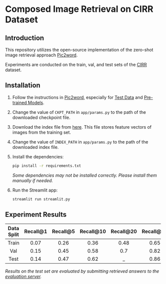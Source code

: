 # Composed Image Retrieval on CIRR Dataset

## Introduction

This repository utilizes the open-source implementation of the zero-shot image retrieval approach [Pic2word](https://github.com/google-research/composed_image_retrieval).

Experiments are conducted on the train, val, and test sets of the [CIRR](https://github.com/Cuberick-Orion/CIRR) dataset.

## Installation

1. Follow the instructions in [Pic2word](https://github.com/google-research/composed_image_retrieval), especially for [Test Data](https://github.com/google-research/composed_image_retrieval#test-data) and [Pre-trained Models](https://github.com/google-research/composed_image_retrieval?tab=readme-ov-file#pre-trained-model).

2. Change the value of `CKPT_PATH` in `app/params.py` to the path of the downloaded checkpoint file.

3. Download the index file from [here](https://drive.google.com/file/d/1-12Tt4e-qnc_TmpQujUO5UgNL9qx-9cG/view?usp=sharing). This file stores feature vectors of images from the training set.

4. Change the value of `INDEX_PATH` in `app/params.py` to the path of the downloaded index file.

5. Install the dependencies:
    ```bash
    pip install -r requirements.txt
    ```
    _Some dependencies may not be installed correctly. Please install them manually if needed._

6. Run the Streamlit app:
    ```bash
    streamlit run streamlit.py
    ```

## Experiment Results

| Data Split | Recall@1 | Recall@5 | Recall@10 | Recall@20 | Recall@50 |
| :--------: | :------: | :------: | :-------: | :-------: | :-------: |
|   Train    |   0.07   |   0.26   |   0.36    |   0.48    |   0.65    |
|    Val     |   0.15   |   0.45   |   0.58    |    0.7    |   0.82    |
|    Test    |   0.14   |   0.47   |   0.62    |    \_     |   0.86    |

_Results on the test set are evaluated by submitting retrieved answers to the [evaluation server](https://cirr.cecs.anu.edu.au/)._
